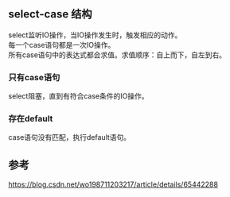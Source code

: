 ## select-case 结构

select监听IO操作，当IO操作发生时，触发相应的动作。  
每一个case语句都是一次IO操作。  
所有case语句中的表达式都会求值。求值顺序：自上而下，自左到右。



### 只有case语句

select阻塞，直到有符合case条件的IO操作。

### 存在default

case语句没有匹配，执行default语句。



## 参考

https://blog.csdn.net/wo198711203217/article/details/65442288